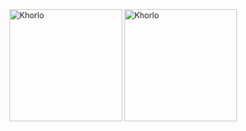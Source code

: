 <img src="https://github.com/user-attachments/assets/7569c057-58ea-4488-ae8a-1fc3f3712cfb" alt="Khorlo" width="200" height="200">
<img src="https://github.com/user-attachments/assets/7569c057-58ea-4488-ae8a-1fc3f3712cfb" alt="Khorlo" width="200" height="200">
